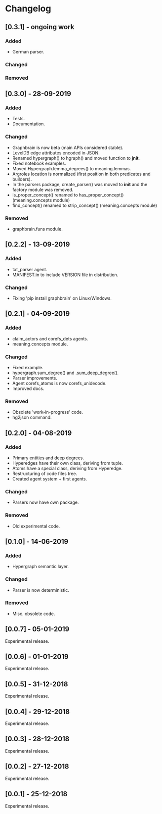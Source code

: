 # Changelog

## [0.3.1] - ongoing work
### Added
- German parser.

### Changed

### Removed

## [0.3.0] - 28-09-2019
### Added
- Tests.
- Documentation.

### Changed
- Graphbrain is now beta (main APIs considered stable).
- LevelDB edge attributes encoded in JSON.
- Renamed hypergraph() to hgraph() and moved function to __jnit__.
- Fixed notebook examples.
- Moved Hypergraph.lemma_degrees() to meaning.lemmas.
- Argroles location is normalized (first position in both predicates and builders).
- In the parsers package, create_parser() was moved to __init__ and the factory module was removed.
- is_proper_concept() renamed to has_proper_concept() (meaning.concepts module)
- find_concept() renamed to strip_concept() (meaning.concepts module)

### Removed
- graphbrain.funs module.

## [0.2.2] - 13-09-2019

### Added
- txt_parser agent.
- MANIFEST.in to include VERSION file in distribution.

### Changed
- Fixing 'pip install graphbrain' on Linux/Windows.

## [0.2.1] - 04-09-2019
### Added
- claim_actors and corefs_dets agents.
- meaning.concepts module.

### Changed
- Fixed example.
- hypergraph.sum_degree() and .sum_deep_degree().
- Parser improvements.
- Agent corefs_atoms is now corefs_unidecode.
- Improved docs.

### Removed
- Obsolete 'work-in-progress' code.
- hg2json command.

## [0.2.0] - 04-08-2019
### Added
- Primary entities and deep degrees.
- Hyperedges have their own class, deriving from tuple.
- Atoms have a special class, deriving from Hyperedge.
- Restructuring of code files tree.
- Created agent system + first agents.

### Changed
- Parsers now have own package.

### Removed
- Old experimental code.

## [0.1.0] - 14-06-2019
### Added
- Hypergraph semantic layer.

### Changed
- Parser is now deterministic.

### Removed
- Misc. obsolete code.

## [0.0.7] - 05-01-2019

Experimental release.

## [0.0.6] - 01-01-2019

Experimental release.

## [0.0.5] - 31-12-2018

Experimental release.

## [0.0.4] - 29-12-2018

Experimental release.

## [0.0.3] - 28-12-2018

Experimental release.

## [0.0.2] - 27-12-2018

Experimental release.

## [0.0.1] - 25-12-2018

Experimental release.
